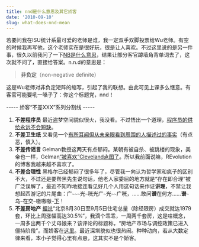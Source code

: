 ```yaml
---
title: nnd是什么意思及其它娇客
date: '2010-09-10'
slug: what-does-nnd-mean
---
```


若要问我在ISU统计系最可爱的老师是谁，我一定双手双脚投票给Wu老师。有空的时候我再写他，这个老师实在是很好玩，很是让人喜欢。不过这里说的是另一件事，很久以前我问了一下[NB是什么意思](/cn/2008/01/what-does-nb-mean/)，结果让部分客官蹲墙角背单词去了，这次就不问了，直接给答案。n.n.d的意思是：

> **非负定**（non-negative definite）

这是Wu老师对非负定矩阵的缩写，引起了我的联想。由此可见上课多么惬意。有客官可能要吼一嗓子了：你这个标题党，nnd！

----- 娇客“不差XXX”系列分割线 -----

1. **不差程序员** 最近盗梦空间貌似很火，我没看。不过悟出一个道理，[程序员的供给永远不会短缺](http://imtx.cn/archives/1549.html)。
2. **不差卫生纸** 又看见一个[有所耳闻但从未亲眼看到周围的人描述过的事实](http://hi.baidu.com/ming_uld/blog/item/13bec539cc0aab2d96ddd848.html)（有点恶，慎入）。
3. **不差传谣言** 
Gelman教授这两天有点郁闷。某朝有被自杀、被跳楼的现象，美帝也一样，Gelman[“被喜欢”Cleveland点图了](http://www.stat.columbia.edu/~cook/movabletype/archives/2010/09/heres_how_rumor.html)。所以我前面说嘛，REvolution的博客我越来越不喜欢了。
4. **不差合理性** 黑格尔已经郁闷了很多年了，尽管我一向认为哲学家和疯子的区别不大，不过还是要帮黑先生说句话，他老人家委屈的地方就是“存在即合理”被广泛误解了，最近不知咋地接连看见好几个人用这句话来作证**讲理**，不禁让我想起西游记的片尾曲：广`~~~`光`~`咣光广`~`光`~~`广咣，……敢问**谱**在何方……**谱**`~`乌`~`在交`~`嗷嗷嗷`~`[下](http://www.marxists.org/archive/marx/works/1886/ludwig-feuerbach/ch01.htm#002)！
5. **不差房地产** [据说](http://house.hinews.cn/pagenew-28344.html)“北京8月30日至9月5日住宅总量（除经限房）成交就达1979套，环比上周涨幅高达30.5%”，我滴个乖乖，一周两千套房，这是啥概念，一周多出两千个丈母娘来？该评论的标题称，“房地产市场与调控政策已进入僵持阶段”。而娇客在[这里](http://house.focus.cn/news/2010-09-09/1042747.html)。最近深圳貌似也很热闹。种种动向，若从大数定律来看，本小子觉得心里有点悬，这其实不是个娇客。
